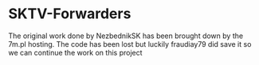 # SKTV-Forwarders

The original work done by NezbednikSK has been brought down by the 7m.pl hosting. 
The code has been lost but luckily fraudiay79 did save it so we can continue the work on this project
